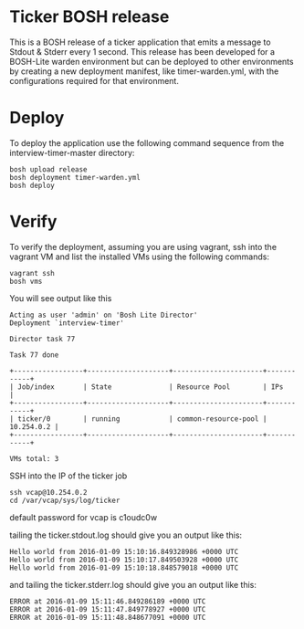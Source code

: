 # Ticker BOSH release

This is a BOSH release of a ticker application that emits a message to Stdout & Stderr every 1 second. This release has been developed for a BOSH-Lite warden environment but can be deployed to other environments by creating a new deployment manifest, like timer-warden.yml, with the configurations required for that environment.

# Deploy

To deploy the application use the following command sequence from the interview-timer-master directory:

```
bosh upload release 
bosh deployment timer-warden.yml
bosh deploy
```

# Verify

To verify the deployment, assuming you are using vagrant, ssh into the vagrant VM and list the installed VMs using the following commands:

```
vagrant ssh
bosh vms
```

You will see output like this
```
Acting as user 'admin' on 'Bosh Lite Director'
Deployment `interview-timer'

Director task 77

Task 77 done

+-----------------+--------------------+----------------------+------------+
| Job/index       | State              | Resource Pool        | IPs        |
+-----------------+--------------------+----------------------+------------+
| ticker/0        | running            | common-resource-pool | 10.254.0.2 |
+-----------------+--------------------+----------------------+------------+

VMs total: 3
```

SSH into the IP of the ticker job
```
ssh vcap@10.254.0.2
cd /var/vcap/sys/log/ticker
```

default password for vcap is c1oudc0w 

tailing the ticker.stdout.log should give you an output like this:
```
Hello world from 2016-01-09 15:10:16.849328986 +0000 UTC
Hello world from 2016-01-09 15:10:17.849503928 +0000 UTC
Hello world from 2016-01-09 15:10:18.848579018 +0000 UTC
```

and tailing the ticker.stderr.log should give you an output like this:
```
ERROR at 2016-01-09 15:11:46.849286189 +0000 UTC
ERROR at 2016-01-09 15:11:47.849778927 +0000 UTC
ERROR at 2016-01-09 15:11:48.848677091 +0000 UTC
```

